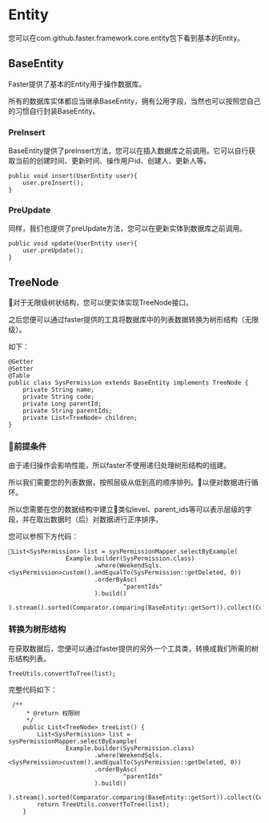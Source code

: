 # Entity

您可以在com.github.faster.framework.core.entity包下看到基本的Entity。

## BaseEntity
Faster提供了基本的Entity用于操作数据库。

所有的数据库实体都应当继承BaseEntity，拥有公用字段，当然也可以按照您自己的习惯自行封装BaseEntity。

### PreInsert

BaseEntity提供了preInsert方法，您可以在插入数据库之前调用。它可以自行获取当前的创建时间、更新时间、操作用户id、创建人、更新人等。

```
public void insert(UserEntity user){
    user.preInsert();
}
```

### PreUpdate

同样，我们也提供了preUpdate方法，您可以在更新实体到数据库之前调用。

```
public void update(UserEntity user){
    user.preUpdate();
}
```


## TreeNode

对于无限级树状结构，您可以使实体实现TreeNode接口。

之后您便可以通过faster提供的工具将数据库中的列表数据转换为树形结构（无限级）。

如下：

```
@Getter
@Setter
@Table
public class SysPermission extends BaseEntity implements TreeNode {
    private String name;
    private String code;
    private Long parentId;
    private String parentIds;
    private List<TreeNode> children;
}
```


### 前提条件

由于递归操作会影响性能，所以faster不使用递归处理树形结构的组建。

所以我们需要您的列表数据，按照层级从低到高的顺序排列。以便对数据进行循环。

所以您需要在您的数据结构中建立类似level、parent_ids等可以表示层级的字段，并在取出数据时（后）对数据进行正序排序。

您可以参照下方代码：


```
List<SysPermission> list = sysPermissionMapper.selectByExample(
                Example.builder(SysPermission.class)
                        .where(WeekendSqls.<SysPermission>custom().andEqualTo(SysPermission::getDeleted, 0))
                        .orderByAsc(
                                "parentIds"
                        ).build()
        ).stream().sorted(Comparator.comparing(BaseEntity::getSort)).collect(Collectors.toList());
```

### 转换为树形结构

在获取数据后，您便可以通过faster提供的另外一个工具类，转换成我们所需的树形结构列表。

```
TreeUtils.convertToTree(list);
```

完整代码如下：

```
 /**
     * @return 权限树
     */
    public List<TreeNode> treeList() {
        List<SysPermission> list = sysPermissionMapper.selectByExample(
                Example.builder(SysPermission.class)
                        .where(WeekendSqls.<SysPermission>custom().andEqualTo(SysPermission::getDeleted, 0))
                        .orderByAsc(
                                "parentIds"
                        ).build()
        ).stream().sorted(Comparator.comparing(BaseEntity::getSort)).collect(Collectors.toList());
        return TreeUtils.convertToTree(list);
    }
```